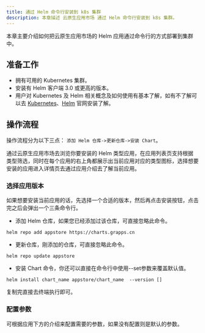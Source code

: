 ```yaml
---
title: 通过 Helm 命令行安装到 k8s 集群
description: 本章描述 云原生应用市场 通过 Helm 命令行安装到 k8s 集群。
---
```


本章主要介绍如何把云原生应用市场的 Helm 应用通过命令行的方式部署到集群中。

## 准备工作

- 拥有可用的 Kubernetes 集群。
- 安装有 Helm 客户端 3.0 或更高的版本。
- 用户对 Kubernetes 及 Helm 相关概念及如何使用有基本了解，如有不了解可以去 [Kubernetes](https://kubernetes.io/)、[Helm](https://helm.sh/) 官网安装了解。

## 操作流程

操作流程分为以下三点： `添加 Helm 仓库->更新仓库->安装 Chart`。

通过云原生应用市场去浏览你要安装的 Helm 类型应用，在应用列表页支持根据类型筛选，同时在每个应用的右上角都展示出当前应用对应的类型图标，选择想要安装的应用进入详情页去通过应用介绍去了解当前应用。

### 选择应用版本

如果想要安装当前应用的话，先选择一个合适的版本，然后再点击安装按钮，点击完之后会弹出一个三条命令行。

- 添加 Helm 仓库，如果您已经添加过该仓库，可直接忽略此命令。

```
helm repo add appstore https://charts.grapps.cn
```

- 更新仓库，刚添加的仓库，可直接忽略此命令。

```
helm repo update appstore
```

- 安装 Chart 命令，你还可以直接在命令行中使用--set参数来覆盖默认值。

```
helm install chart_name appstore/chart_name  --version []
```

复制完直接去终端执行即可。

### 配置参数

可根据应用下方的介绍来配置需要的参数，如果没有配置则是默认的参数。
